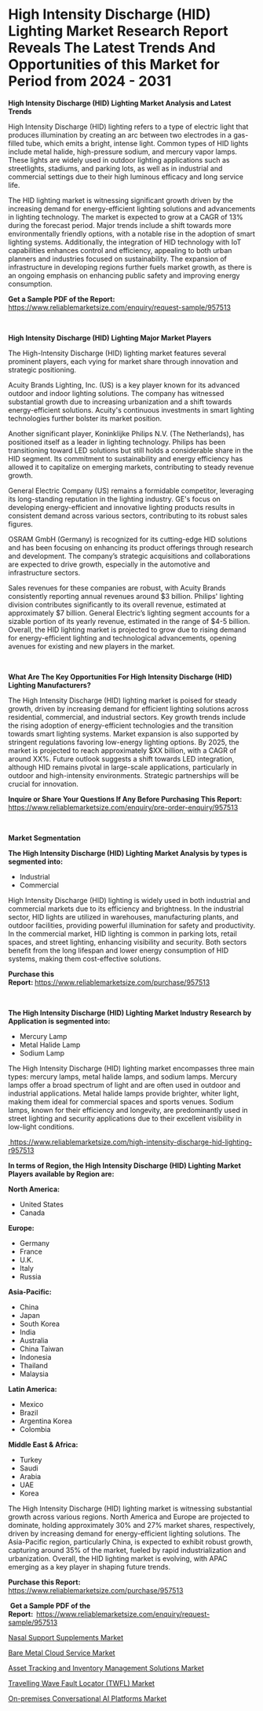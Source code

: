 <p><h1>High Intensity Discharge (HID) Lighting Market Research Report Reveals The Latest Trends And Opportunities of this Market for Period from 2024 - 2031</h1></p><p><strong>High Intensity Discharge (HID) Lighting Market Analysis and Latest Trends</strong></p>
<p><p>High Intensity Discharge (HID) lighting refers to a type of electric light that produces illumination by creating an arc between two electrodes in a gas-filled tube, which emits a bright, intense light. Common types of HID lights include metal halide, high-pressure sodium, and mercury vapor lamps. These lights are widely used in outdoor lighting applications such as streetlights, stadiums, and parking lots, as well as in industrial and commercial settings due to their high luminous efficacy and long service life.</p><p>The HID lighting market is witnessing significant growth driven by the increasing demand for energy-efficient lighting solutions and advancements in lighting technology. The market is expected to grow at a CAGR of 13% during the forecast period. Major trends include a shift towards more environmentally friendly options, with a notable rise in the adoption of smart lighting systems. Additionally, the integration of HID technology with IoT capabilities enhances control and efficiency, appealing to both urban planners and industries focused on sustainability. The expansion of infrastructure in developing regions further fuels market growth, as there is an ongoing emphasis on enhancing public safety and improving energy consumption.</p></p>
<p><strong>Get a Sample PDF of the Report:&nbsp;</strong> <a href="https://www.reliablemarketsize.com/enquiry/request-sample/957513?utm_campaign=1173&utm_medium=2&utm_source=Github&utm_content=ia&utm_term=11102024&utm_id=high-intensity-discharge-hid-lighting">https://www.reliablemarketsize.com/enquiry/request-sample/957513</a></p>
<p>&nbsp;</p>
<p><strong>High Intensity Discharge (HID) Lighting Major Market Players</strong></p>
<p><p>The High-Intensity Discharge (HID) lighting market features several prominent players, each vying for market share through innovation and strategic positioning. </p><p>Acuity Brands Lighting, Inc. (US) is a key player known for its advanced outdoor and indoor lighting solutions. The company has witnessed substantial growth due to increasing urbanization and a shift towards energy-efficient solutions. Acuity's continuous investments in smart lighting technologies further bolster its market position.</p><p>Another significant player, Koninklijke Philips N.V. (The Netherlands), has positioned itself as a leader in lighting technology. Philips has been transitioning toward LED solutions but still holds a considerable share in the HID segment. Its commitment to sustainability and energy efficiency has allowed it to capitalize on emerging markets, contributing to steady revenue growth.</p><p>General Electric Company (US) remains a formidable competitor, leveraging its long-standing reputation in the lighting industry. GE's focus on developing energy-efficient and innovative lighting products results in consistent demand across various sectors, contributing to its robust sales figures.</p><p>OSRAM GmbH (Germany) is recognized for its cutting-edge HID solutions and has been focusing on enhancing its product offerings through research and development. The company’s strategic acquisitions and collaborations are expected to drive growth, especially in the automotive and infrastructure sectors.</p><p>Sales revenues for these companies are robust, with Acuity Brands consistently reporting annual revenues around $3 billion. Philips' lighting division contributes significantly to its overall revenue, estimated at approximately $7 billion. General Electric’s lighting segment accounts for a sizable portion of its yearly revenue, estimated in the range of $4-5 billion. Overall, the HID lighting market is projected to grow due to rising demand for energy-efficient lighting and technological advancements, opening avenues for existing and new players in the market.</p></p>
<p>&nbsp;</p>
<p><strong>What Are The Key Opportunities For High Intensity Discharge (HID) Lighting Manufacturers?</strong></p>
<p><p>The High Intensity Discharge (HID) lighting market is poised for steady growth, driven by increasing demand for efficient lighting solutions across residential, commercial, and industrial sectors. Key growth trends include the rising adoption of energy-efficient technologies and the transition towards smart lighting systems. Market expansion is also supported by stringent regulations favoring low-energy lighting options. By 2025, the market is projected to reach approximately $XX billion, with a CAGR of around XX%. Future outlook suggests a shift towards LED integration, although HID remains pivotal in large-scale applications, particularly in outdoor and high-intensity environments. Strategic partnerships will be crucial for innovation.</p></p>
<p><strong>Inquire or Share Your Questions If Any Before Purchasing This Report:</strong> <a href="https://www.reliablemarketsize.com/enquiry/pre-order-enquiry/957513?utm_campaign=1173&utm_medium=2&utm_source=Github&utm_content=ia&utm_term=11102024&utm_id=high-intensity-discharge-hid-lighting">https://www.reliablemarketsize.com/enquiry/pre-order-enquiry/957513</a></p>
<p>&nbsp;</p>
<p><strong>Market Segmentation</strong></p>
<p><strong>The High Intensity Discharge (HID) Lighting Market Analysis by types is segmented into:</strong></p>
<p><ul><li>Industrial</li><li>Commercial</li></ul></p>
<p><p>High Intensity Discharge (HID) lighting is widely used in both industrial and commercial markets due to its efficiency and brightness. In the industrial sector, HID lights are utilized in warehouses, manufacturing plants, and outdoor facilities, providing powerful illumination for safety and productivity. In the commercial market, HID lighting is common in parking lots, retail spaces, and street lighting, enhancing visibility and security. Both sectors benefit from the long lifespan and lower energy consumption of HID systems, making them cost-effective solutions.</p></p>
<p><strong>Purchase this Report:&nbsp;</strong><a href="https://www.reliablemarketsize.com/purchase/957513?utm_campaign=1173&utm_medium=2&utm_source=Github&utm_content=ia&utm_term=11102024&utm_id=high-intensity-discharge-hid-lighting">https://www.reliablemarketsize.com/purchase/957513</a></p>
<p>&nbsp;</p>
<p><strong>The High Intensity Discharge (HID) Lighting Market Industry Research by Application is segmented into:</strong></p>
<p><ul><li>Mercury Lamp</li><li>Metal Halide Lamp</li><li>Sodium Lamp</li></ul></p>
<p><p>The High Intensity Discharge (HID) lighting market encompasses three main types: mercury lamps, metal halide lamps, and sodium lamps. Mercury lamps offer a broad spectrum of light and are often used in outdoor and industrial applications. Metal halide lamps provide brighter, whiter light, making them ideal for commercial spaces and sports venues. Sodium lamps, known for their efficiency and longevity, are predominantly used in street lighting and security applications due to their excellent visibility in low-light conditions.</p></p>
<p><a href="https://www.reliablemarketsize.com/high-intensity-discharge-hid-lighting-r957513?utm_campaign=1173&utm_medium=2&utm_source=Github&utm_content=ia&utm_term=11102024&utm_id=high-intensity-discharge-hid-lighting">&nbsp;https://www.reliablemarketsize.com/high-intensity-discharge-hid-lighting-r957513</a></p>
<p><strong>In terms of Region, the High Intensity Discharge (HID) Lighting Market Players available by Region are:</strong></p>
<p>
    <p> <strong> North America: </strong>
        <ul>
            <li>United States</li>
            <li>Canada</li>
        </ul>
        </p> 
    <p> <strong> Europe: </strong>
        <ul>
            <li>Germany</li>
            <li>France</li>
            <li>U.K.</li>
            <li>Italy</li>
            <li>Russia</li>
        </ul>
        </p> 
    <p> <strong> Asia-Pacific: </strong>
        <ul>
            <li>China</li>
            <li>Japan</li>
            <li>South Korea</li>
            <li>India</li>
            <li>Australia</li>
            <li>China Taiwan</li>
            <li>Indonesia</li>
            <li>Thailand</li>
            <li>Malaysia</li>
        </ul>
        </p> 
    <p> <strong> Latin America: </strong>
        <ul>
            <li>Mexico</li>
            <li>Brazil</li>
            <li>Argentina Korea</li>
            <li>Colombia</li>
        </ul>
        </p> 
    <p> <strong> Middle East & Africa: </strong>
        <ul>
            <li>Turkey</li>
            <li>Saudi</li>
            <li>Arabia</li>
            <li>UAE</li>
            <li>Korea</li>
        </ul>
    </p>
    </p>
<p><p>The High Intensity Discharge (HID) lighting market is witnessing substantial growth across various regions. North America and Europe are projected to dominate, holding approximately 30% and 27% market shares, respectively, driven by increasing demand for energy-efficient lighting solutions. The Asia-Pacific region, particularly China, is expected to exhibit robust growth, capturing around 35% of the market, fueled by rapid industrialization and urbanization. Overall, the HID lighting market is evolving, with APAC emerging as a key player in shaping future trends.</p></p>
<p><strong>Purchase this Report: </strong><a href="https://www.reliablemarketsize.com/purchase/957513?utm_campaign=1173&utm_medium=2&utm_source=Github&utm_content=ia&utm_term=11102024&utm_id=high-intensity-discharge-hid-lighting">https://www.reliablemarketsize.com/purchase/957513</a></p>
<p>&nbsp;<strong>Get a Sample PDF of the Report:&nbsp;&nbsp;</strong><a href="https://www.reliablemarketsize.com/enquiry/request-sample/957513?utm_campaign=1173&utm_medium=2&utm_source=Github&utm_content=ia&utm_term=11102024&utm_id=high-intensity-discharge-hid-lighting">https://www.reliablemarketsize.com/enquiry/request-sample/957513</a></p>
<p><strong></strong></p>
<p><p><a href="https://www.linkedin.com/pulse/mapping-nasal-support-supplements-market-trends-challenges-uwkte?utm_campaign=1173&utm_medium=2&utm_source=Github&utm_content=ia&utm_term=11102024&utm_id=high-intensity-discharge-hid-lighting">Nasal Support Supplements Market</a></p><p><a href="https://issuu.com/reportprime-2/docs/bare-metal-cloud-service-market-siz_c91729effa101f?utm_campaign=1173&utm_medium=2&utm_source=Github&utm_content=ia&utm_term=11102024&utm_id=high-intensity-discharge-hid-lighting">Bare Metal Cloud Service Market</a></p><p><a href="https://issuu.com/reportprime-2/docs/asset-tracking-and-inventory-manage_43d9365790ebf9?utm_campaign=1173&utm_medium=2&utm_source=Github&utm_content=ia&utm_term=11102024&utm_id=high-intensity-discharge-hid-lighting">Asset Tracking and Inventory Management Solutions Market</a></p><p><a href="https://www.linkedin.com/pulse/global-travelling-wave-fault-locator-twfl-market-status-2024-j21kc?utm_campaign=1173&utm_medium=2&utm_source=Github&utm_content=ia&utm_term=11102024&utm_id=high-intensity-discharge-hid-lighting">Travelling Wave Fault Locator (TWFL) Market</a></p><p><a href="https://www.linkedin.com/pulse/on-premises-conversational-ai-platforms-market-size-share-0cr5e?utm_campaign=1173&utm_medium=2&utm_source=Github&utm_content=ia&utm_term=11102024&utm_id=high-intensity-discharge-hid-lighting">On-premises Conversational AI Platforms Market</a></p></p>